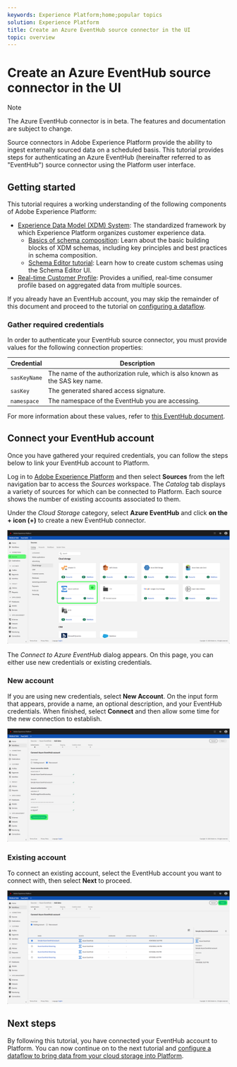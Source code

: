```yaml
---
keywords: Experience Platform;home;popular topics
solution: Experience Platform
title: Create an Azure EventHub source connector in the UI
topic: overview
---
```


# Create an Azure EventHub source connector in the UI

>[!NOTE]
> The Azure EventHub connector is in beta. The features and documentation are subject to change.

Source connectors in Adobe Experience Platform provide the ability to ingest externally sourced data on a scheduled basis. This tutorial provides steps for authenticating an Azure EventHub (hereinafter referred to as "EventHub") source connector using the Platform user interface.

## Getting started

This tutorial requires a working understanding of the following components of Adobe Experience Platform:

-   [Experience Data Model (XDM) System](../../../../../xdm/home.md): The standardized framework by which Experience Platform organizes customer experience data.
    -   [Basics of schema composition](../../../../../xdm/schema/composition.md): Learn about the basic building blocks of XDM schemas, including key principles and best practices in schema composition.
    -   [Schema Editor tutorial](../../../../../xdm/tutorials/create-schema-ui.md): Learn how to create custom schemas using the Schema Editor UI.
-   [Real-time Customer Profile](../../../../../profile/home.md): Provides a unified, real-time consumer profile based on aggregated data from multiple sources.

If you already have an EventHub account, you may skip the remainder of this document and proceed to the tutorial on [configuring a dataflow](../../dataflow/streaming/cloud-storage.md).

### Gather required credentials

In order to authenticate your EventHub source connector, you must provide values for the following connection properties:

| Credential | Description |
| ---------- | ----------- |
| `sasKeyName` | The name of the authorization rule, which is also known as the SAS key name. |
| `sasKey` | The generated shared access signature. |
| `namespace` | The namespace of the EventHub you are accessing. |

For more information about these values, refer to [this EventHub document](https://docs.microsoft.com/en-us/azure/event-hubs/authenticate-shared-access-signature).

## Connect your EventHub account

Once you have gathered your required credentials, you can follow the steps below to link your EventHub account to Platform.

Log in to [Adobe Experience Platform](https://platform.adobe.com) and then select **Sources** from the left navigation bar to access the *Sources* workspace. The *Catalog* tab displays a variety of sources for which can be connected to Platform. Each source shows the number of existing accounts associated to them.

Under the *Cloud Storage* category, select **Azure EventHub** and click **on the + icon (+)** to create a new EventHub connector.

![](../../../../images/tutorials/create/eventhub/catalog.png)

The *Connect to Azure EventHub* dialog appears. On this page, you can either use new credentials or existing credentials. 

### New account

If you are using new credentials, select **New Account**. On the input form that appears, provide a name, an optional description, and your EventHub credentials. When finished, select **Connect** and then allow some time for the new connection to establish.

![](../../../../images/tutorials/create/eventhub/new.png)

### Existing account

To connect an existing account, select the EventHub account you want to connect with, then select **Next** to proceed.

![](../../../../images/tutorials/create/eventhub/existing.png)

## Next steps

By following this tutorial, you have connected your EventHub account to Platform. You can now continue on to the next tutorial and [configure a dataflow to bring data from your cloud storage into Platform](../../dataflow/streaming/cloud-storage.md).